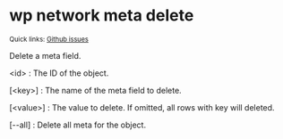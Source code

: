 # wp network meta delete

<small>Quick links: <a href="https://github.com/issues?q=is%3Aopen+label%3Acommand%3Anetwork-meta-delete+sort%3Aupdated-desc+org%3Awp-cli">Github issues</a></small>

Delete a meta field.

&lt;id&gt;
: The ID of the object.

[&lt;key&gt;]
: The name of the meta field to delete.

[&lt;value&gt;]
: The value to delete. If omitted, all rows with key will deleted.

[\--all]
: Delete all meta for the object.



